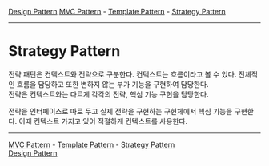 [Design Pattern](../README.md)
[MVC Pattern](../a__mvc-pattern/README.md) - [Template Pattern](../b__template-pattern/README.md)  - [Strategy Pattern](./README.md)

---

# Strategy Pattern

전략 패턴은 컨텍스트와 전략으로 구분한다. 컨텍스트는 흐름이라고 볼 수 있다. 전체적인 흐름을 담당하고 또한 변하지 않는 부가 기능을 구현하여 담당한다.  
전략은 컨텍스트와는 다르게 각각의 전략, 핵심 기능 구현을 담당한다. 

전략을 인터페이스로 따로 두고 실제 전략을 구현하는 구현체에서 핵심 기능을 구현한다. 이때 컨텍스트 가지고 있어 적절하게 컨텍스트를 사용한다.

---

[MVC Pattern](../a__mvc-pattern/README.md) - [Template Pattern](../b__template-pattern/README.md)  - [Strategy Pattern](./README.md)    
[Design Pattern](../README.md)
